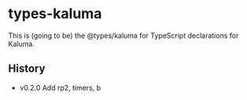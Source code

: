 # types-kaluma

This is (going to be) the @types/kaluma for TypeScript declarations
for Kaluma.

## History

* v0.2.0 Add rp2, timers, b
